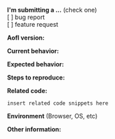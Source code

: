 **I'm submitting a ...** (check one)<br>
[ ] bug report<br>
[ ] feature request

**Aofl version:**

**Current behavior:**

**Expected behavior:**

**Steps to reproduce:**

**Related code:**
```
insert related code snippets here
```

**Environment** (Browser, OS, etc)

**Other information:**
